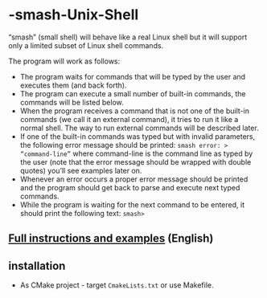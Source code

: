 # -smash-Unix-Shell
“smash” (small shell) will behave like a real Linux shell but it will support only a limited subset of Linux shell commands.

The program will work as follows:
- The program waits for commands that will be typed by the user and executes them (and back forth).
- The program can execute a small number of built-in commands, the commands will be listed below.
- When the program receives a command that is not one of the built-in commands (we call it an external command), it tries to run it like a normal shell. The way to run external commands will be described later.
- If one of the built-in commands was typed but with invalid parameters, the following error message should be printed: 
`smash error: > “command-line”`
where command-line is the command line as typed by the user (note that the error message should be wrapped with double quotes)
you’ll see examples later on.
- Whenever an error occurs a proper error message should be printed and the program should get back to parse and execute next typed commands.
- While the program is waiting for the next command to be entered, it should print the following text:
`smash>`


## [Full instructions and examples](Instructions.pdf) (English)

## installation
* As CMake project - target `CmakeLists.txt` or use Makefile.
